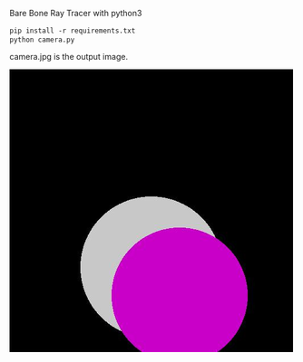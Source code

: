 Bare Bone Ray Tracer with python3

    pip install -r requirements.txt
    python camera.py

camera.jpg is the output image.

![image](camera.jpg)
